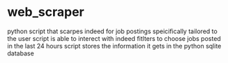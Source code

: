 # web_scraper 
python script that scarpes indeed for job postings speicifically tailored to the user 
script is able to interect with indeed fitlters to choose jobs posted in the last 24 hours 
script stores the information it gets in the python sqlite database 
